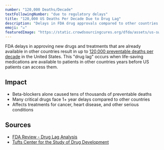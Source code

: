 ```yaml
---
number: "120,000 Deaths/Decade"
textFollowingNumber: "due to regulatory delays"
title: "120,000 US Deaths Per Decade Due to Drug Lag"
description: "Delays in FDA drug approvals compared to other countries result in up to 120,000 preventable deaths per decade"
emoji: "☠️"
featuredImage: "https://static.crowdsourcingcures.org/dfda/assets/us-swiss-life-expectancy-drug-approvals.png"
---
```


FDA delays in approving new drugs and treatments that are already available in other countries result in up to [120,000 preventable deaths per decade](https://www.fdareview.org/features/references/#gieringer85) in the United States. This "drug lag" occurs when life-saving medications are available to patients in other countries years before US patients can access them.

## Impact

* Beta-blockers alone caused tens of thousands of preventable deaths
* Many critical drugs face 1+ year delays compared to other countries
* Affects treatments for cancer, heart disease, and other serious conditions

## Sources
- [FDA Review - Drug Lag Analysis](https://www.fdareview.org/features/references/#gieringer85)
- [Tufts Center for the Study of Drug Development](http://csdd.tufts.edu/databases) 